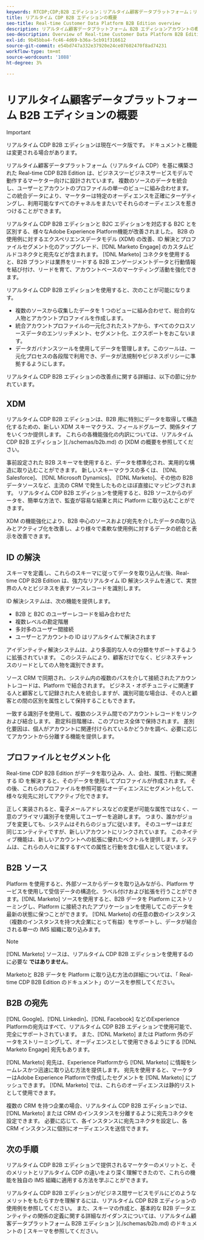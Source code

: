 ```yaml
---
keywords: RTCDP;CDP;B2B エディション；リアルタイム顧客データプラットフォーム；リアルタイム顧客データプラットフォーム；リアルタイム cdp;b2b;cdp；顧客 AI
title: リアルタイム CDP B2B エディションの概要
seo-title: Real-time Customer Data Platform B2B Edition overview
description: リアルタイム顧客データプラットフォーム B2B エディションアカウントの概要
seo-description: Overview of Real-time Customer Data Platform B2B Edition Account
exl-id: 9b45bba4-fc46-4d69-b36a-5cb91f316612
source-git-commit: e54bd747a332e37920e24ce07602470f8ad74231
workflow-type: tm+mt
source-wordcount: '1088'
ht-degree: 3%

---
```


# リアルタイム顧客データプラットフォーム B2B エディションの概要

>[!IMPORTANT]
>
>リアルタイム CDP B2B エディションは現在ベータ版です。 ドキュメントと機能は変更される場合があります。

リアルタイム顧客データプラットフォーム（リアルタイム CDP）を基に構築された Real-time CDP B2B Edition は、ビジネスツービジネスサービスモデルで動作するマーケター向けに設計されています。 複数のソースのデータを統合し、ユーザーとアカウントのプロファイルの単一のビューに組み合わせます。 この統合データにより、マーケターは特定のオーディエンスを正確にターゲティングし、利用可能なすべてのチャネルをまたいでそれらのオーディエンスを惹きつけることができます。

リアルタイム CDP B2B エディションと B2C エディションを対応する B2C とを区別する、様々なAdobe Experience Platform機能が改善されました。 B2B の使用例に対するエクスペリエンスデータモデル (XDM) の改善、ID 解決とプロファイルセグメント化のアップグレード、[!DNL Marketo Engage] のカスタムビルドコネクタと宛先などが含まれます。 [!DNL Marketo] コネクタを使用すると、B2B ブランドは業界をリードする B2B エンゲージメントデータと行動情報を結び付け、リードを育て、アカウントベースのマーケティング活動を強化できます。

リアルタイム CDP B2B エディションを使用すると、次のことが可能になります。

* 複数のソースから収集したデータを 1 つのビューに組み合わせて、総合的な人物とアカウントプロファイルを作成します。
* 統合アカウントプロファイルの一元化されたストアから、すべてのクロスソースデータのエンリッチメント、セグメント化、エクスポートをおこないます。
* データガバナンスツールを使用してデータを管理します。このツールは、一元化プロセスの各段階で利用でき、データが法規制やビジネスポリシーに準拠するようにします。

リアルタイム CDP B2B エディションの改善点に関する詳細は、以下の節に分かれています。

## XDM

リアルタイム CDP B2B エディションは、B2B 用に特別にデータを取得して構造化するための、新しい XDM スキーマクラス、フィールドグループ、関係タイプをいくつか提供します。 これらの各機能強化の内訳については、リアルタイム CDP B2B エディション ](./schemas/b2b.md) の [XDM の概要を参照してください。

事前設定された B2B スキーマを使用すると、データを標準化され、実用的な構造に取り込むことができます。 新しいスキーマクラスの多くは、 [!DNL Salesforce]、 [!DNL Microsoft Dynamics]、 [!DNL Marketo]、その他の B2B データソースなど、主流の CRM で発生したものとほぼ直接にマッピングされます。 リアルタイム CDP B2B エディションを使用すると、B2B ソースからのデータを、簡単な方法で、監査が容易な結果と共に Platform に取り込むことができます。

XDM の機能強化により、B2B 中心のソースおよび宛先を介したデータの取り込みとアクティブ化を改善し、より様々で柔軟な使用例に対するデータの統合と表示を改善できます。

## ID の解決

スキーマを定義し、これらのスキーマに従ってデータを取り込んだ後、Real-time CDP B2B Edition は、強力なリアルタイム ID 解決システムを通じて、実世界の人々とビジネスを表すソースレコードを識別します。

ID 解決システムは、次の機能を提供します。

* B2B と B2C のユーザーレコードを組み合わせた
* 複数レベルの勘定階層
* 多対多のユーザー間接続
* ユーザーとアカウントの ID はリアルタイムで解決されます

アイデンティティ解決システムは、より多面的な人々の分類をサポートするように拡張されています。 このシステムにより、顧客だけでなく、ビジネスチャンスのリードとしての人物を識別できます。

ソース CRM で同期され、システム内の複数のパスを介して接続されたアカウントレコードは、Platform で結合されます。 ビジネス・オポチュニティに関連する人と顧客として記録された人を統合しますが、識別可能な場合は、その人と顧客との間の区別を属性として保持することもできます。

一致する識別子を使用して、複数のシステム間でのアカウントレコードをリンクおよび結合します。 勘定科目階層は、このプロセス全体で保持されます。 差別化要因は、個人がアカウントに関連付けられているかどうかを調べ、必要に応じてアカウントから分離する機能を提供します。

## プロファイルとセグメント化

Real-time CDP B2B Edition がデータを取り込み、人、会社、属性、行動に関連する ID を解決すると、そのデータを使用してプロファイルが作成されます。 その後、これらのプロファイルを参照可能なオーディエンスにセグメント化して、様々な宛先に対してアクティブ化できます。

正しく実装されると、電子メールアドレスなどの変更が可能な属性ではなく、一意のプライマリ識別子を使用してユーザーを追跡します。 つまり、誰かがジョブを変更しても、システムはそれらのジョブに従います。 そのユーザーはまだ同じエンティティですが、新しいアカウントにリンクされています。 このネイティブ機能は、新しいアカウントへの拡張に優れたベクトルを提供します。システムは、これらの人々に属するすべての属性と行動を含む個人として従います。

## B2B ソース

 Platform を使用すると、外部ソースからデータを取り込みながら、Platform サービスを使用して受信データの構造化、ラベル付けおよび拡張を行うことができます。[!DNL Marketo] ソースを使用すると、B2B データを Platform にストリーミングし、Platform に接続されたアプリケーションを使用してこのデータを最新の状態に保つことができます。 [!DNL Marketo] の任意の数のインスタンス（複数のインスタンスを持つ大企業にとって有益）をサポートし、データが結合される単一の IMS 組織に取り込みます。

>[!NOTE]
>
>[!DNL Marketo] ソースは、リアルタイム CDP B2B エディションを使用するのに必要な **ではありません**。

Marketoと B2B データを Platform に取り込む方法の詳細については、「 Real-time CDP B2B Edition のドキュメント」のソースを参照してください。

<!-- PLACEHOLDER [sources in Real-time CDP B2B Edition](./sources/b2b) -->

## B2B の宛先

[!DNL Google]、[!DNL Linkedin]、[!DNL Facebook] などのExperience Platformの宛先はすべて、リアルタイム CDP B2B エディションで使用可能で、完全にサポートされています。 また、[!DNL Marketo] または Platform 外のデータをストリーミングして、オーディエンスとして使用できるようにする [!DNL Marketo Engage] 宛先もあります。

[!DNL Marketo] 宛先は、Experience Platformから [!DNL Marketo] に情報をシームレスかつ迅速に取り込む方法を提供します。 宛先を使用すると、マーケターはAdobe Experience Platformで作成したセグメントを [!DNL Marketo] にプッシュできます。 [!DNL Marketo] では、これらのオーディエンスは静的リストとして使用できます。

複数の CRM を持つ企業の場合、リアルタイム CDP B2B エディションでは、[!DNL Marketo] または CRM のインスタンスを分離するように宛先コネクタを設定できます。 必要に応じて、各インスタンスに宛先コネクタを設定し、各 CRM インスタンスに個別にオーディエンスを送信できます。

## 次の手順

リアルタイム CDP B2B エディションで提供されるマーケターのメリットと、そのメリットとリアルタイム CDP の違いをより深く理解できたので、これらの機能を独自の IMS 組織に適用する方法を学ぶことができます。

<!-- PLACEHOLDER [example use case for Real-time CDP B2B Edition]() -->

リアルタイム CDP B2B エディションがビジネス間サービスモデルにどのようなメリットをもたらすかを理解するには、リアルタイム CDP B2B エディションの使用例を参照してください。 また、スキーマの作成と、基本的な B2B データエンティティの関係の定義に関する詳細なガイダンスについては、リアルタイム顧客データプラットフォーム B2B エディション ](./schemas/b2b.md) のドキュメントの [ スキーマを参照してください。
